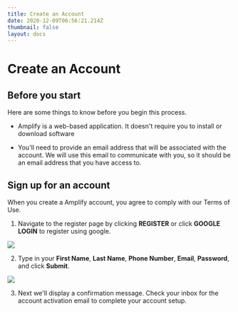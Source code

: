 ```yaml
---
title: Create an Account
date: 2020-12-09T06:56:21.214Z
thumbnail: false
layout: docs
---
```

# Create an Account

## Before you start

Here are some things to know before you begin this process.

* Amplify is a web-based application. It doesn't require you to install or download software

* You'll need to provide an email address that will be associated with the account. We will use this email to communicate with you, so it should be an email address that you have access to.

## Sign up for an account

When you create a Amplify account, you agree to comply with our Terms of Use.

1. Navigate to the register page by clicking **REGISTER** or click **GOOGLE LOGIN** to register using google.

![](../../images/create-account-step1.jpg)

2. Type in your **First Name**, **Last Name**, **Phone Number**, **Email**, **Password**, and click **Submit**.

![](../../images/create-account-step2.jpg)

3. Next we'll display a confirmation message. Check your inbox for the account activation email to complete your account setup.

